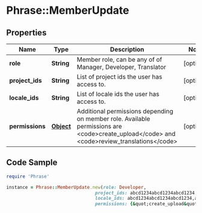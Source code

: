 # Phrase::MemberUpdate

## Properties

Name | Type | Description | Notes
------------ | ------------- | ------------- | -------------
**role** | **String** | Member role, can be any of of Manager, Developer, Translator | [optional] 
**project_ids** | **String** | List of project ids the user has access to.  | [optional] 
**locale_ids** | **String** | List of locale ids the user has access to. | [optional] 
**permissions** | [**Object**](.md) | Additional permissions depending on member role. Available permissions are &lt;code&gt;create_upload&lt;/code&gt; and &lt;code&gt;review_translations&lt;/code&gt; | [optional] 

## Code Sample

```ruby
require 'Phrase'

instance = Phrase::MemberUpdate.new(role: Developer,
                                 project_ids: abcd1234abcd1234abcd1234,abcd1234abcd1234abcd1235,
                                 locale_ids: abcd1234abcd1234abcd1234,abcd1234abcd1234abcd1235,
                                 permissions: {&quot;create_upload&quot;:true,&quot;review_translations&quot;:true})
```


